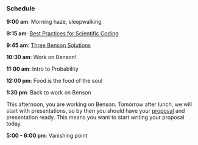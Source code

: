 ### Schedule

**9:00 am**: Morning haze, sleepwalking

**9:15 am**: [Best Practices for Scientific Coding](Best_Practices_for_Scientific_Coding.pdf)

**9:45 am**: [Three Benson Solutions](three_Benson_solutions.ipynb)

**10:30 am**: Work on Benson!

**11:00 am**: Intro to Probability

**12:00 pm**: Food is the food of the soul

**1:30 pm**: Back to work on Benson

This afternoon, you are working on Benson. Tomorrow after lunch, we will start with presentations, so by then you should have your [proposal](Structure_of_the_Benson_Proposal.md) and presentation ready. This means you want to start writing your proposal today.

**5:00 - 6:00 pm**: Vanishing point
